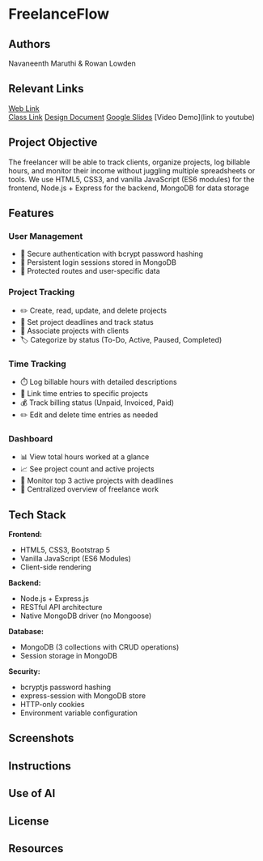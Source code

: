 # FreelanceFlow

## Authors

Navaneenth Maruthi & Rowan Lowden

## Relevant Links

[Web Link](https://rlowden22.github.io/index.html)  
[Class Link](https://johnguerra.co/classes/webDevelopment_online_fall_2025/)
[Design Document](/designdocument.pdf)
[Google Slides](https://docs.google.com/presentation/d/1rYleCg4gGYmvLsm5UJN2bc4ibod5qCe9eh7do8R7aoU/edit?usp=sharing)
[Video Demo](link to youtube)

## Project Objective

The freelancer will be able to track clients, organize projects, log billable hours, and monitor their income without juggling multiple spreadsheets or tools. We use HTML5, CSS3, and vanilla JavaScript (ES6 modules) for the frontend, Node.js + Express for the backend, MongoDB for data storage

## Features

### User Management
- 🔐 Secure authentication with bcrypt password hashing
- 🔑 Persistent login sessions stored in MongoDB
- 👤 Protected routes and user-specific data

### Project Tracking
- ✏️ Create, read, update, and delete projects
- 📅 Set project deadlines and track status
- 👥 Associate projects with clients
- 🏷️ Categorize by status (To-Do, Active, Paused, Completed)

### Time Tracking
- ⏱️ Log billable hours with detailed descriptions
- 🔗 Link time entries to specific projects
- 💰 Track billing status (Unpaid, Invoiced, Paid)
- ✏️ Edit and delete time entries as needed

### Dashboard
- 📊 View total hours worked at a glance
- 📈 See project count and active projects
- 🎯 Monitor top 3 active projects with deadlines
- 💼 Centralized overview of freelance work

## Tech Stack

**Frontend:**
- HTML5, CSS3, Bootstrap 5
- Vanilla JavaScript (ES6 Modules)
- Client-side rendering

**Backend:**
- Node.js + Express.js
- RESTful API architecture
- Native MongoDB driver (no Mongoose)

**Database:**
- MongoDB (3 collections with CRUD operations)
- Session storage in MongoDB

**Security:**
- bcryptjs password hashing
- express-session with MongoDB store
- HTTP-only cookies
- Environment variable configuration

## Screenshots


## Instructions

## Use of AI

## License

## Resources
